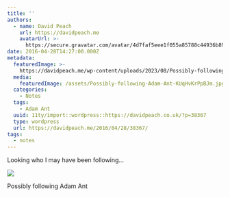 ```yaml
---
title: ''
authors:
  - name: David Peach
    url: https://davidpeach.me
    avatarUrl: >-
      https://secure.gravatar.com/avatar/4d7faf5eee1f055a85788c44936b8995eaab6dfb004e7854ec747ccb272e91ee?s=96&d=mm&r=g
date: 2016-04-28T14:27:00.000Z
metadata:
  featuredImage: >-
    https://davidpeach.me/wp-content/uploads/2023/08/Possibly-following-Adam-Ant.jpg
  media:
    featuredImage: /assets/Possibly-following-Adam-Ant-KUqHvKrPpBJm.jpg
  categories:
    - Notes
  tags:
    - Adam Ant
  uuid: 11ty/import::wordpress::https://davidpeach.co.uk/?p=38367
  type: wordpress
  url: https://davidpeach.me/2016/04/28/38367/
tags:
  - notes
---
```

Looking who I may have been following…

[![](/assets/Possibly-following-Adam-Ant-76-Y5fSd8uX9Kuw.jpg)](/assets/Possibly-following-Adam-Ant-76-Y5fSd8uX9Kuw.jpg)

Possibly following Adam Ant